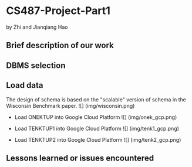# CS487-Project-Part1
by Zhi and Jianqiang Hao
## Brief description of our work

## DBMS selection

## Load data
The design of schema is based on the "scalable" version of schema in the Wisconsin Benchmark paper.
![] (img/wisconsin.png)

* Load ONEKTUP into Google Cloud Platform
![] (img/onek_gcp.png)

* Load TENKTUP1 into Google Cloud Platform
![] (img/tenk1_gcp.png)

* Load TENKTUP2 into Google Cloud Platform
![] (img/tenk2_gcp.png)


## Lessons learned or issues encountered
